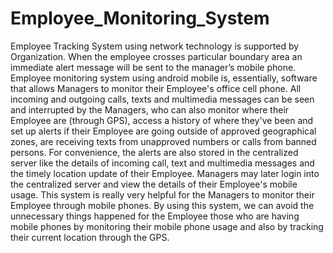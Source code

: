 # Employee_Monitoring_System
Employee Tracking System using network technology is supported by Organization. When the employee crosses particular boundary area an immediate alert message will be sent to the manager’s mobile phone. Employee monitoring system using android mobile is, essentially, software that allows Managers to monitor their Employee's office cell phone. All incoming and outgoing calls, texts and multimedia messages can be seen and interrupted by the Managers, who can also monitor where their Employee are (through GPS), access a history of where they've been and set up alerts if their Employee are going outside of approved geographical zones, are receiving texts from unapproved numbers or calls from banned persons. For convenience, the alerts are also stored in the centralized server like the details of incoming call, text and multimedia messages and the timely location update of their Employee. Managers may later login into the centralized server and view the details of their Employee's mobile usage. This system is really very helpful for the Managers to monitor their Employee through mobile phones. By using this system, we can avoid the unnecessary things happened for the Employee those who are having mobile phones by monitoring their mobile phone usage and also by tracking their current location through the GPS.
